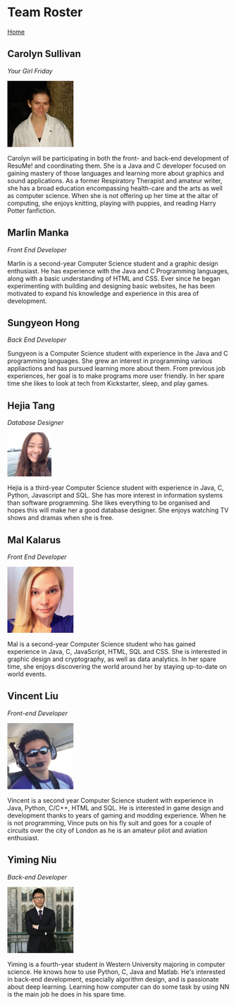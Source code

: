 # Team Roster

[Home](README.md)   

## Carolyn Sullivan
*Your Girl Friday*

<img src = "images/Carolyn_Photo.jpg">

Carolyn will be participating in both the front- and back-end development of ResuMe! and coordinating them.  She is a Java and C developer focused on gaining mastery of those languages and learning more about graphics and sound applications.  As a former Respiratory Therapist and amateur writer, she has a broad education encompassing health-care and the arts as well as computer science.  When she is not offering up her time at the altar of computing, she enjoys knitting, playing with puppies, and reading Harry Potter fanfiction.

## Marlin Manka
*Front End Developer*

Marlin is a second-year Computer Science student and a graphic design enthusiast. He has experience with the Java and C Programming languages, along with a basic understanding of HTML and CSS. Ever since he began experimenting with building and designing basic websites, he has been motivated to expand his knowledge and experience in this area of development. 

## Sungyeon Hong
*Back End Developer*

Sungyeon is a Computer Science student with experience in the Java and C programming languages. She grew an interest in programming various appliactions and has pursued learning more about them. From previous job experiences, her goal is to make programs more user friendly. In her spare time she likes to look at tech from Kickstarter, sleep, and play games.

## Hejia Tang
*Database Designer*

<img src = "images/Hejia_photo.jpg" height="100" width="100">

Hejia is a third-year Computer Science student with experience in Java, C, Python, Javascript and SQL. She has more interest in information systems than software programming. She likes everything to be organised and hopes this will make her a good database designer. She enjoys watching TV shows and dramas when she is free.

## Mal Kalarus
*Front End Developer*

<img src = "images/Mal-Photo.jpg">

Mal is a second-year Computer Science student who has gained experience in Java, C, JavaScript, HTML, SQL and CSS. She is interested in graphic design and cryptography, as well as data analytics. In her spare time, she enjoys discovering the world around her by staying up-to-date on world events.

## Vincent Liu
*Front-end Developer*

<img src = "images/vince_photo.jpg">

Vincent is a second year Computer Science student with experience in Java, Python, C/C++, HTML and SQL. He is interested in game design and development thanks to years of gaming and modding experience. When he is not programming, Vince puts on his fly suit and goes for a couple of circuits over the city of London as he is an amateur pilot and aviation enthusiast.


## Yiming Niu
*Back-end Developer*

<img src = "images/2212_NickProfile_Res.jpg">

Yiming is a fourth-year student in Western University majoring in computer science. He knows how to use Python, C, Java and Matlab. He's interested in back-end development, especially algorithm design, and is passionate about deep learning. Learning how computer can do some task by using NN is the main job he does in his spare time.
